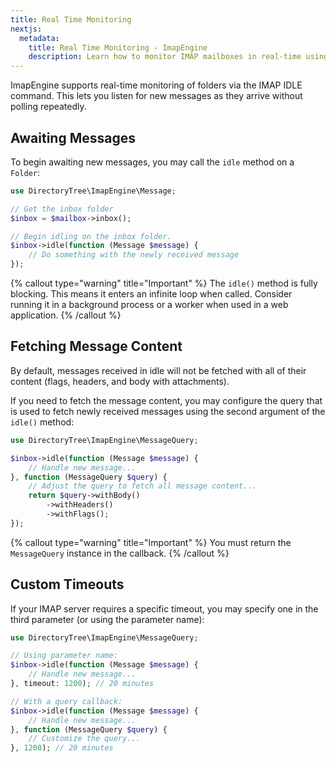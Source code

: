 ```yaml
---
title: Real Time Monitoring
nextjs:
  metadata:
    title: Real Time Monitoring - ImapEngine
    description: Learn how to monitor IMAP mailboxes in real-time using ImapEngine
---
```


ImapEngine supports real-time monitoring of folders via the IMAP IDLE command. This lets you listen for new messages as they arrive without polling repeatedly.

## Awaiting Messages

To begin awaiting new messages, you may call the `idle` method on a `Folder`:

```php
use DirectoryTree\ImapEngine\Message;

// Get the inbox folder
$inbox = $mailbox->inbox();

// Begin idling on the inbox folder.
$inbox->idle(function (Message $message) {
    // Do something with the newly received message
});
```

{% callout type="warning" title="Important" %}
The `idle()` method is fully blocking. This means it enters an infinite loop when called. 
Consider running it in a background process or a worker when used in a web application.
{% /callout %}

## Fetching Message Content

By default, messages received in idle will not be fetched with all of their content (flags, headers, and body with attachments).

If you need to fetch the message content, you may configure the query that is used to fetch newly received messages using the second argument of the `idle()` method:

```php
use DirectoryTree\ImapEngine\MessageQuery;

$inbox->idle(function (Message $message) {
    // Handle new message...
}, function (MessageQuery $query) {
    // Adjust the query to fetch all message content...
    return $query->withBody()
        ->withHeaders()
        ->withFlags();
});
```

{% callout type="warning" title="Important" %}
You must return the `MessageQuery` instance in the callback.
{% /callout %}

## Custom Timeouts

If your IMAP server requires a specific timeout, you may specify one in the third parameter (or using the parameter name):

```php
use DirectoryTree\ImapEngine\MessageQuery;

// Using parameter name:
$inbox->idle(function (Message $message) {
    // Handle new message...
}, timeout: 1200); // 20 minutes

// With a query callback:
$inbox->idle(function (Message $message) {
    // Handle new message...
}, function (MessageQuery $query) {
    // Customize the query...
}, 1200); // 20 minutes
```
